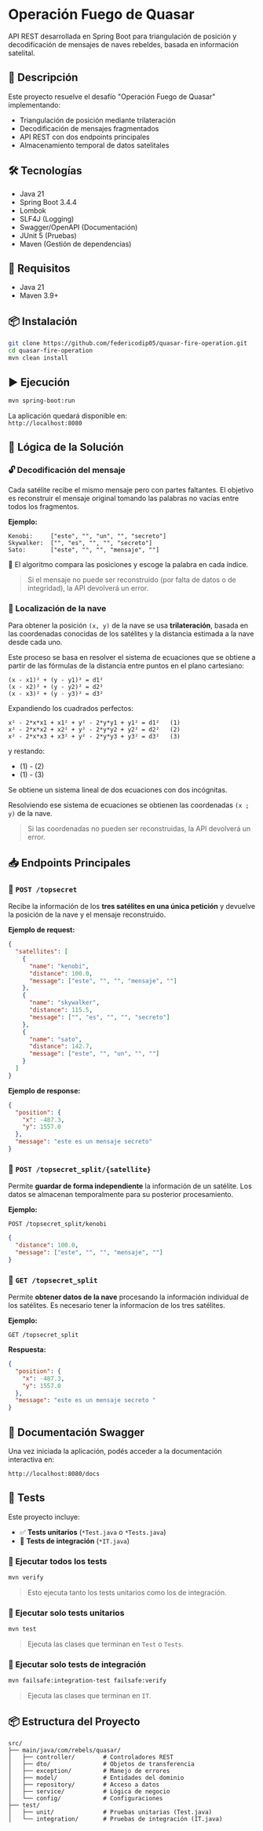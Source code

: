 # Operación Fuego de Quasar

API REST desarrollada en Spring Boot para triangulación de posición y decodificación de mensajes de naves rebeldes, basada en información satelital.

## 📌 Descripción

Este proyecto resuelve el desafío "Operación Fuego de Quasar" implementando:

- Triangulación de posición mediante trilateración
- Decodificación de mensajes fragmentados
- API REST con dos endpoints principales
- Almacenamiento temporal de datos satelitales

## 🛠️ Tecnologías

- Java 21
- Spring Boot 3.4.4
- Lombok
- SLF4J (Logging)
- Swagger/OpenAPI (Documentación)
- JUnit 5 (Pruebas)
- Maven (Gestión de dependencias)

## 🔧 Requisitos

- Java 21
- Maven 3.9+

## 📦 Instalación

```bash
git clone https://github.com/federicodip05/quasar-fire-operation.git
cd quasar-fire-operation
mvn clean install
```

## ▶️ Ejecución

```bash
mvn spring-boot:run
```

La aplicación quedará disponible en:\
`http://localhost:8080`

## 🧠 Lógica de la Solución

### 🔓 Decodificación del mensaje

Cada satélite recibe el mismo mensaje pero con partes faltantes. El objetivo es reconstruir el mensaje original tomando las palabras no vacías entre todos los fragmentos.

**Ejemplo:**

```text
Kenobi:     ["este", "", "un", "", "secreto"]
Skywalker:  ["", "es", "", "", "secreto"]
Sato:       ["este", "", "", "mensaje", ""]
```

🔁 El algoritmo compara las posiciones y escoge la palabra en cada índice.

> Si el mensaje no puede ser reconstruido (por falta de datos o de integridad), la API devolverá un error.

### 📍 Localización de la nave

Para obtener la posición `(x, y)` de la nave se usa **trilateración**, basada en las coordenadas conocidas de los satélites y la distancia estimada a la nave desde cada uno.

Este proceso se basa en resolver el sistema de ecuaciones que se obtiene a partir de las fórmulas de la distancia entre puntos en el plano cartesiano:

```
(x - x1)² + (y - y1)² = d1²
(x - x2)² + (y - y2)² = d2²
(x - x3)² + (y - y3)² = d3²
```

Expandiendo los cuadrados perfectos: 
```
x² - 2*x*x1 + x1² + y² - 2*y*y1 + y1² = d1²   (1)
x² - 2*x*x2 + x2² + y² - 2*y*y2 + y2² = d2²   (2)
x² - 2*x*x3 + x3² + y² - 2*y*y3 + y3² = d3²   (3)
```

y restando:

- (1) - (2)
- (1) - (3)

Se obtiene un sistema lineal de dos ecuaciones con dos incógnitas.

Resolviendo ese sistema de ecuaciones se obtienen las coordenadas `(x ; y)` de la nave.

> Si las coordenadas no pueden ser reconstruidas, la API devolverá un error.


## 📥 Endpoints Principales

### 🔹 `POST /topsecret`

Recibe la información de los **tres satélites en una única petición** y devuelve la posición de la nave y el mensaje reconstruido.

**Ejemplo de request:**

```json
{
  "satellites": [
    {
      "name": "kenobi",
      "distance": 100.0,
      "message": ["este", "", "", "mensaje", ""]
    },
    {
      "name": "skywalker",
      "distance": 115.5,
      "message": ["", "es", "", "", "secreto"]
    },
    {
      "name": "sato",
      "distance": 142.7,
      "message": ["este", "", "un", "", ""]
    }
  ]
}
```

**Ejemplo de response:**

```json
{
  "position": {
    "x": -487.3,
    "y": 1557.0
  },
  "message": "este es un mensaje secreto"
}
```

### 🔹 `POST /topsecret_split/{satellite}`

Permite **guardar de forma independiente** la información de un satélite. Los datos se almacenan temporalmente para su posterior procesamiento.

**Ejemplo:**

```http
POST /topsecret_split/kenobi
```

```json
{
  "distance": 100.0,
  "message": ["este", "", "", "mensaje", ""]
}
```

### 🔹 `GET /topsecret_split`

Permite **obtener datos de la nave** procesando la información individual de los satélites. Es necesario tener la informacíon de los tres satélites.

**Ejemplo:**

```http
GET /topsecret_split
```

**Respuesta:**

```json
{
  "position": {
    "x": -487.3,
    "y": 1557.0
  },
  "message": "este es un mensaje secreto "
}
```


## 📑 Documentación Swagger

Una vez iniciada la aplicación, podés acceder a la documentación interactiva en:

```
http://localhost:8080/docs
```

## 🧪 Tests

Este proyecto incluye:

- ✅ **Tests unitarios** (`*Test.java` o `*Tests.java`)
- 🧪 **Tests de integración** (`*IT.java`)

### 🔹 Ejecutar todos los tests

```bash
mvn verify
```

> Esto ejecuta tanto los tests unitarios como los de integración.

### 🔹 Ejecutar solo tests unitarios

```bash
mvn test
```

> Ejecuta las clases que terminan en `Test` o `Tests`.

### 🔹 Ejecutar solo tests de integración

```bash
mvn failsafe:integration-test failsafe:verify
```

> Ejecuta las clases que terminan en `IT`.

## 📦 Estructura del Proyecto

```
src/
├── main/java/com/rebels/quasar/
│   ├── controller/        # Controladores REST
│   ├── dto/               # Objetos de transferencia
│   ├── exception/         # Manejo de errores
│   ├── model/             # Entidades del dominio
│   ├── repository/        # Acceso a datos
│   ├── service/           # Lógica de negocio
│   └── config/            # Configuraciones
├── test/
│   ├── unit/              # Pruebas unitarias (Test.java)
│   └── integration/       # Pruebas de integración (IT.java)
```




